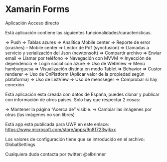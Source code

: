 # Xamarin Forms
Aplicación Acceso directo

Está aplicación contiene las siguientes funcionalidades/características.

=>	Push
=>	Tablas azures
=>	Analítica Mobile center
=>	Reporte de error (crashes) – Mobile center
=>	Lector de Pdf (syncfusion)
=>	Llamadas a servicio y serialización del Json (newtonsoft)
=>	Compartir archivo
=>	Enviar email
=>	Llamar por teléfono
=>	Navegación con MVVM
=>	Inyección de dependencia
=>	Logín social con azure
=>	Uso de WebView
=>	Menú hamburguesa
=>	Visualización distinta en modo Tablet
=>	Behavior
=>	Custor renderer
=>	Uso de OnPlatform (Aplicar valor de la propiedad según plataforma)
=>	Uso de ListView
=>  Uso de mensseger
=>  Comprobar si hay conexión

Está aplicación esta creada con datos de España, puedes clonar y publicar con información de otros países. Solo hay que respectar 2 cosas:

=>	Mantener la página “Acerca de” visible.
=>	Cambiar las imágenes por otras (las imágenes no son libres)


Está app está publicada para UWP en este enlace: 
https://www.microsoft.com/store/apps/9n81723wjkxx

Los valores de configuración tiene que se introducido en el archivo: GlobalSettings


Cualquiera duda contacta por twitter: @elbrinner

